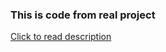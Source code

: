 ### This is code from real project

<a href="https://lishine.github.io#demo1">Click to read description</a>
